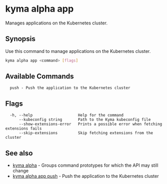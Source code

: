 # kyma alpha app

Manages applications on the Kubernetes cluster.

## Synopsis

Use this command to manage applications on the Kubernetes cluster.

```bash
kyma alpha app <command> [flags]
```

## Available Commands

```text
  push - Push the application to the Kubernetes cluster
```

## Flags

```text
  -h, --help                    Help for the command
      --kubeconfig string       Path to the Kyma kubeconfig file
      --show-extensions-error   Prints a possible error when fetching extensions fails
      --skip-extensions         Skip fetching extensions from the cluster
```

## See also

* [kyma alpha](kyma_alpha.md)                   - Groups command prototypes for which the API may still change
* [kyma alpha app push](kyma_alpha_app_push.md) - Push the application to the Kubernetes cluster
